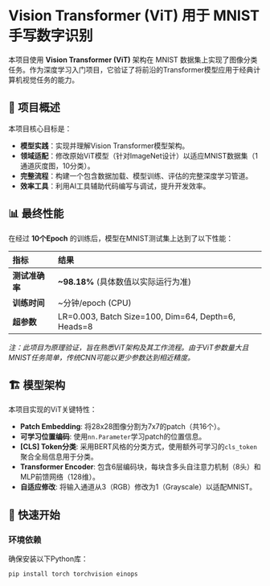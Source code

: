 # Vision Transformer (ViT) 用于 MNIST 手写数字识别

本项目使用 **Vision Transformer (ViT)** 架构在 MNIST 数据集上实现了图像分类任务。作为深度学习入门项目，它验证了将前沿的Transformer模型应用于经典计算机视觉任务的能力。

## 🎯 项目概述

本项目核心目标是：
- **模型实践**：实现并理解Vision Transformer模型架构。
- **领域适配**：修改原始ViT模型（针对ImageNet设计）以适应MNIST数据集（1通道灰度图，10分类）。
- **完整流程**：构建一个包含数据加载、模型训练、评估的完整深度学习管道。
- **效率工具**：利用AI工具辅助代码编写与调试，提升开发效率。

## 📊 最终性能

在经过 **10个Epoch** 的训练后，模型在MNIST测试集上达到了以下性能：

| 指标 | 结果 |
| :--- | :--- |
| **测试准确率** | **~98.18%** (具体数值以实际运行为准) |
| **训练时间** | ~分钟/epoch (CPU) |
| **超参数** | LR=0.003, Batch Size=100, Dim=64, Depth=6, Heads=8 |

*注：此项目为原理验证，旨在熟悉ViT架构及其工作流程。由于ViT参数量大且MNIST任务简单，传统CNN可能以更少参数达到相近精度。*

## 🏗️ 模型架构

本项目实现的ViT关键特性：
- **Patch Embedding**: 将28x28图像分割为7x7的patch（共16个）。
- **可学习位置编码**: 使用`nn.Parameter`学习patch的位置信息。
- **[CLS] Token分类**: 采用BERT风格的分类方式，使用额外可学习的`cls_token`聚合全局信息用于分类。
- **Transformer Encoder**: 包含6层编码块，每块含多头自注意力机制（8头）和MLP前馈网络（128维）。
- **自适应修改**: 将输入通道从3（RGB）修改为1（Grayscale）以适配MNIST。

## 🚀 快速开始

### 环境依赖

确保安装以下Python库：
```bash
pip install torch torchvision einops
